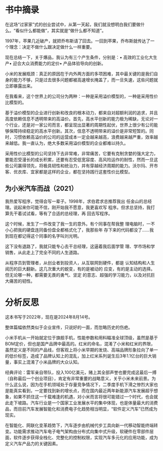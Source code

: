 # 书中摘录
在这场“过家家”式的创业尝试中，从第一天起，我们就没想明白我们要做什么。“看似什么都能做”，其实就是“做什么都不知道”。

1997年，苹果几近破产，就把乔布斯请了回去。一回到苹果，乔布斯就传达了一个理念：决定不做什么跟决定做什么一样重要。

现在总结一下，关于爆品，我认为有三个产生条件，分别是：• 高效的工业化大生产• 迎合大众消费能力的定价• 产品体验导向的创新。

小米的发展瓶颈：真正的原因在于内外两方面的多项困难，其中最关键的是我们自身的能力不够，只是过去很多问题都被高速增长掩盖了，而一旦失速，这些问题就立即暴露出来。

在我看来，这个世界上的公司分为两种：一种是采用溢价模型的，一种是采用性价比模型的。

基于溢价模型的企业进行创新和改良的根本动力，都来自对超额利润的追求，并且高度依赖信息不透明带来的高溢价。首先，高水平创新的能力极为稀缺，无论对一个行业，还是对一家公司而言，都呈现出显著的周期性起伏，世界上很少有公司能够保障持续稳定的高水平创新。其次，信息不透明带来的溢价是非常短暂的。同时，习惯依赖高溢价的公司的运营成本一定会越来越高，浪费越来越严重，效率越来越低。我一直认为，绝大多数采用溢价模型的企业都难以持久。

采用性价比模型的公司坚持下去非常难，非常痛苦，它要有克制贪婪的强大定力，要能忍受漫长的成长积累，还要有忍受低宽容度、高风险运作的耐性，然而一旦这些公司赢得领先，将极具韧性和统治力，并有穿越经济周期的能力。沃尔玛、开市客、优衣库、宜家都是这样的企业，都在坚持践行这套性价比模型。

## 为小米汽车而战（2021）

我热爱写程序，觉得会写一辈子。1998年，求伯君求总推荐我出
任金山的总经理。说起来你可能不信，刚开始我不愿意，我更喜欢写
程序。但求总坚持，我打算先干着试试看，等有了合适的总经理，再
回去写程序。

这个时候，发生了一件改变了我一生的意外。有个同事在帮我整
理电脑时，一不小心把我的硬盘连同备份盘全都格式化了，我那些年
存下来的代码都没了……我到现在都记得这个同事的名字叫刘光明。

这下没有退路了，我就只能专心去干总经理，这逼着我后面学管
理、学市场和学销售，从此走上了完全不同的人生道路。

从程序员到管理者，从创业者到投资人，从互联网到硬件，都是
认知结构和人生阅历的巨大翻新。这几次重大的蜕变，有的是被动的
应变，有的是主动的选择。但无论哪一种，都需要无畏的勇气、坚定
的意志、超强的学习能力，以及对抗巨大痛苦的韧性。

# 分析反思

这本书写于2022年，现在是2024年8月14号。

整体篇幅依然类似于企业宣传，只说好的一面，而忽略历史的伤疤。

小米手机从一开始就定位于旗舰手机，性能参数和用料瞄准全球顶级，虽然是基于BOM定价，但也是国产品牌中最高的。红米的命名，混淆了小米和红米的界限，虽然定义是不同的产品线，但客观上将小米早期的发烧、高端品牌形象拉向了单一的低价标签，造成了品牌认知上的混乱，加上红米系列诞生后3年1.1亿台的巨大销量，事实上混淆了小米品牌的大众认知。

经典评论：雷军亲自带队，投入100亿美元，赌上其全部声誉也要完成这最后一搏（自称最后一个创业项目），肯定有非常重要的战略意义，关乎小米未来前景。为什么这么说，因为在手机领域处于存量竞争情况下，二季度手机下滑之惨烈大家也是能真实看到，一定要找到新的增长点，而在国内最近两年新能源汽车发展超乎想象，如果不抓住这一千载难逢的机遇，对小米而言将很可能错过一个时代，也会就此走下坡路。汽车行业是一个国家工业发展水平的集中体现，也是体量最大的消费品，而目前汽车发展智能化和消费电子化趋势相当明显，“软件定义汽车”已然成为现实。

在智能化、网联化变革趋势下，汽车逐步由机械代步工具向新一代移动智能终端转变。功能需求推动汽车电子电气架构由分布式向集中式升级，软硬件在零部件层面，软件逐步获得全栈化、完整化的控制权限，实现汽车多元化的应用功能，成为定义汽车产品力的关键因素。